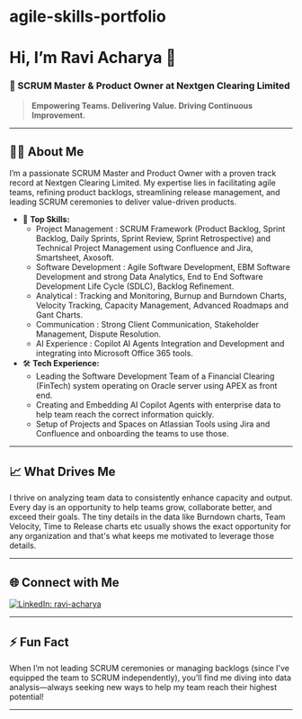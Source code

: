 # agile-skills-portfolio
# Hi, I’m Ravi Acharya 👋

### 🚀 SCRUM Master & Product Owner at Nextgen Clearing Limited

> **Empowering Teams. Delivering Value. Driving Continuous Improvement.**

---

## 👨‍💻 About Me

I’m a passionate SCRUM Master and Product Owner with a proven track record at Nextgen Clearing Limited. My expertise lies in facilitating agile teams, refining product backlogs, streamlining release management, and leading SCRUM ceremonies to deliver value-driven products.

- 🔹 **Top Skills:**  
  - Project Management : SCRUM Framework (Product Backlog, Sprint Backlog, Daily Sprints, Sprint Review, Sprint Retrospective) and Technical Project Management using Confluence and Jira, Smartsheet, Axosoft. 
  - Software Development : Agile Software Development, EBM Software Development and strong Data Analytics, End to End Software Development Life Cycle (SDLC), Backlog Refinement.
  - Analytical : Tracking and Monitoring, Burnup and Burndown Charts, Velocity Tracking, Capacity Management, Advanced Roadmaps and Gant Charts.
  - Communication : Strong Client Communication, Stakeholder Management, Dispute Resolution.
  - AI Experience : Copilot AI Agents Integration and Development and integrating into Microsoft Office 365 tools.
- 🛠 **Tech Experience:**  
  - Leading the Software Development Team of a Financial Clearing (FinTech) system operating on Oracle server using APEX as front end.
  - Creating and Embedding AI Copilot Agents with enterprise data to help team reach the correct information quickly.
  - Setup of Projects and Spaces on Atlassian Tools using Jira and Confluence and onboarding the teams to use those.

---

## 📈 What Drives Me

I thrive on analyzing team data to consistently enhance capacity and output. Every day is an opportunity to help teams grow, collaborate better, and exceed their goals. The tiny details in the data like Burndown charts, Team Velocity, Time to Release charts etc usually shows the exact opportunity for any organization and that's what keeps me motivated to leverage those details.

---

## 🌐 Connect with Me

[![LinkedIn: ravi-acharya](https://img.shields.io/badge/-Connect-blue?style=flat-square&logo=Linkedin&logoColor=white&link=https://www.linkedin.com/in/ravi-acharya/)](https://www.linkedin.com/in/ravi-acharya/)

---

## ⚡ Fun Fact

When I’m not leading SCRUM ceremonies or managing backlogs (since I've equipped the team to SCRUM independently), you’ll find me diving into data analysis—always seeking new ways to help my team reach their highest potential!

---

<!--
**ravee-acharya/ravee-acharya** is a ✨ special ✨ repository because its README.md (this file) appears on your GitHub profile.
-->
